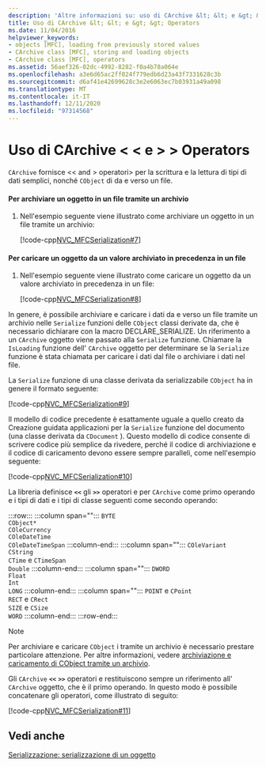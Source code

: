 ```yaml
---
description: 'Altre informazioni su: uso di CArchive &lt; &lt; e &gt; &gt; Operators'
title: Uso di CArchive &lt; &lt; e &gt; &gt; Operators
ms.date: 11/04/2016
helpviewer_keywords:
- objects [MFC], loading from previously stored values
- CArchive class [MFC], storing and loading objects
- CArchive class [MFC], operators
ms.assetid: 56aef326-02dc-4992-8282-f0a4b78a064e
ms.openlocfilehash: a3e6d65ac2ff024f779edb6d23a43f7331628c3b
ms.sourcegitcommit: d6af41e42699628c3e2e6063ec7b03931a49a098
ms.translationtype: MT
ms.contentlocale: it-IT
ms.lasthandoff: 12/11/2020
ms.locfileid: "97314568"
---
```

# <a name="using-the-carchive-ltlt-and-gtgt-operators"></a>Uso di CArchive &lt; &lt; e &gt; &gt; Operators

`CArchive` fornisce <\< and > operatori> per la scrittura e la lettura di tipi di dati semplici, nonché `CObject` di da e verso un file.

#### <a name="to-store-an-object-in-a-file-via-an-archive"></a>Per archiviare un oggetto in un file tramite un archivio

1. Nell'esempio seguente viene illustrato come archiviare un oggetto in un file tramite un archivio:

   [!code-cpp[NVC_MFCSerialization#7](../mfc/codesnippet/cpp/using-the-carchive-output-and-input-operators_1.cpp)]

#### <a name="to-load-an-object-from-a-value-previously-stored-in-a-file"></a>Per caricare un oggetto da un valore archiviato in precedenza in un file

1. Nell'esempio seguente viene illustrato come caricare un oggetto da un valore archiviato in precedenza in un file:

   [!code-cpp[NVC_MFCSerialization#8](../mfc/codesnippet/cpp/using-the-carchive-output-and-input-operators_2.cpp)]

In genere, è possibile archiviare e caricare i dati da e verso un file tramite un archivio nelle `Serialize` funzioni delle `CObject` classi derivate da, che è necessario dichiarare con la macro DECLARE_SERIALIZE. Un riferimento a un `CArchive` oggetto viene passato alla `Serialize` funzione. Chiamare la `IsLoading` funzione dell' `CArchive` oggetto per determinare se la `Serialize` funzione è stata chiamata per caricare i dati dal file o archiviare i dati nel file.

La `Serialize` funzione di una classe derivata da serializzabile `CObject` ha in genere il formato seguente:

[!code-cpp[NVC_MFCSerialization#9](../mfc/codesnippet/cpp/using-the-carchive-output-and-input-operators_3.cpp)]

Il modello di codice precedente è esattamente uguale a quello creato da Creazione guidata applicazioni per la `Serialize` funzione del documento (una classe derivata da `CDocument` ). Questo modello di codice consente di scrivere codice più semplice da rivedere, perché il codice di archiviazione e il codice di caricamento devono essere sempre paralleli, come nell'esempio seguente:

[!code-cpp[NVC_MFCSerialization#10](../mfc/codesnippet/cpp/using-the-carchive-output-and-input-operators_4.cpp)]

La libreria definisce **`<<`** gli **`>>`** operatori e per `CArchive` come primo operando e i tipi di dati e i tipi di classe seguenti come secondo operando:

:::row:::
   :::column span="":::
      `BYTE`\
      `CObject*`\
      `COleCurrency`\
      `COleDateTime`\
      `COleDateTimeSpan`
   :::column-end:::
   :::column span="":::
      `COleVariant`\
      `CString`\
      `CTime` e `CTimeSpan`\
      `Double`
   :::column-end:::
   :::column span="":::
      `DWORD`\
      `Float`\
      `Int`\
      `LONG`
   :::column-end:::
   :::column span="":::
      `POINT` e `CPoint`\
      `RECT` e `CRect`\
      `SIZE` e `CSize`\
      `WORD`
   :::column-end:::
:::row-end:::

> [!NOTE]
> Per archiviare e caricare `CObject` i tramite un archivio è necessario prestare particolare attenzione. Per altre informazioni, vedere [archiviazione e caricamento di CObject tramite un archivio](../mfc/storing-and-loading-cobjects-via-an-archive.md).

Gli `CArchive` **`<<`** **`>>`** operatori e restituiscono sempre un riferimento all' `CArchive` oggetto, che è il primo operando. In questo modo è possibile concatenare gli operatori, come illustrato di seguito:

[!code-cpp[NVC_MFCSerialization#11](../mfc/codesnippet/cpp/using-the-carchive-output-and-input-operators_5.cpp)]

## <a name="see-also"></a>Vedi anche

[Serializzazione: serializzazione di un oggetto](../mfc/serialization-serializing-an-object.md)
